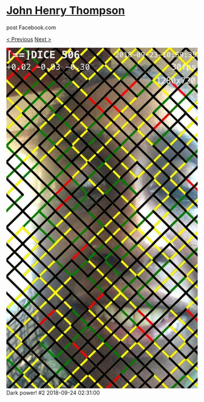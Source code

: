 # [John Henry Thompson](../README.md)
post Facebook.com

[< Previous](2018-09-24-5.md) [Next >](2018-09-24-7.md)

[![](../media/2018-09-24/Timeline-Photos-Dark-power-2.jpg)](../README.md)
Dark power! #2
2018-09-24 02:31:00